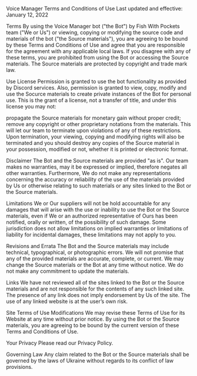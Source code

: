 Voice Manager Terms and Conditions of Use
Last updated and effective: January 12, 2022

Terms
By using the Voice Manager bot ("the Bot") by Fish With Pockets team ("We or Us") or viewing, copying or modifying the source code and materials of the bot ("the Source materials"), you are agreeing to be bound by these Terms and Conditions of Use and agree that you are responsible for the agreement with any applicable local laws. If you disagree with any of these terms, you are prohibited from using the Bot or accessing the Source materials. The Source materials are protected by copyright and trade mark law.

Use License
Permission is granted to use the bot functionality as provided by Discord services. Also, permission is granted to view, copy, modify and use the Socurce materials to create private instances of the Bot for personal use. This is the grant of a license, not a transfer of title, and under this license you may not:

propagate the Source materials for monetary gain without proper credit;
remove any copyright or other proprietary notations from the materials.
This will let our team to terminate upon violations of any of these restrictions. Upon termination, your viewing, copying and modifying rights will also be terminated and you should destroy any copies of the Source material in your possession, modified or not, whether it is printed or electronic format.

Disclaimer
The Bot and the Source materials are provided "as is". Our team makes no warranties, may it be expressed or implied, therefore negates all other warranties. Furthermore, We do not make any representations concerning the accuracy or reliability of the use of the materials provided by Us or otherwise relating to such materials or any sites linked to the Bot or the Source materials.

Limitations
We or Our suppliers will not be hold accountable for any damages that will arise with the use or inability to use the Bot or the Source materials, even if We or an authorized representative of Ours has been notified, orally or written, of the possibility of such damage. Some jurisdiction does not allow limitations on implied warranties or limitations of liability for incidental damages, these limitations may not apply to you.

Revisions and Errata
The Bot and the Source materials may include technical, typographical, or photographic errors. We will not promise that any of the provided materials are accurate, complete, or current. We may change the Source materials or the Bot at any time without notice. We do not make any commitment to update the materials.

Links
We have not reviewed all of the sites linked to the Bot or the Source materials and are not responsible for the contents of any such linked site. The presence of any link does not imply endorsement by Us of the site. The use of any linked website is at the user’s own risk.

Site Terms of Use Modifications
We may revise these Terms of Use for its Website at any time without prior notice. By using the Bot or the Source materials, you are agreeing to be bound by the current version of these Terms and Conditions of Use.

Your Privacy
Please read our Privacy Policy.

Governing Law
Any claim related to the Bot or the Source materials shall be governed by the laws of Ukraine without regards to its conflict of law provisions.